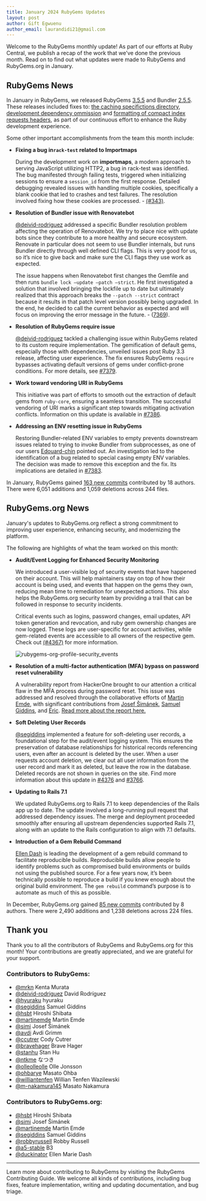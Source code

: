 ```yaml
---
title: January 2024 RubyGems Updates
layout: post
author: Gift Egwuenu
author_email: laurandidi21@gmail.com
---
```


Welcome to the RubyGems monthly update! As part of our efforts at Ruby Central, we publish a recap of the work that we’ve done the previous month. Read on to find out what updates were made to RubyGems and RubyGems.org in January.

## RubyGems News

In January in RubyGems, we released RubyGems [3.5.5](https://github.com/rubygems/rubygems/blob/master/CHANGELOG.md#355--2024-01-18) and Bundler [2.5.5](https://github.com/rubygems/rubygems/blob/master/bundler/CHANGELOG.md#255-january-18-2024). These releases included fixes to: [the caching specifictions directory](https://github.com/rubygems/rubygems/pull/7331), [development dependency ommission](https://github.com/rubygems/rubygems/pull/7358) and [formatting of compact index requests headers](https://github.com/rubygems/rubygems/pull/7352), as part of our continuous effort to enhance the Ruby development experience.

Some other important accomplishments from the team this month include:

- **Fixing a bug in`rack-test` related to Importmaps**

    During the development work on **importmaps**, a modern approach to serving JavaScript utilizing HTTP2, a bug in rack-test was identified. The bug manifested through failing tests, triggered when initializing sessions to ensure a `session_id` from the first response. Detailed debugging revealed issues with handling multiple cookies, specifically a blank cookie that led to crashes and test failures. The resolution involved fixing how these cookies are processed. - [(#343)](https://github.com/rack/rack-test/pull/343).
    
- **Resolution of Bundler issue with Renovatebot**

    [@deivid-rodriguez](https://github.com/deivid-rodriguez) addressed a specific Bundler resolution problem affecting the operation of Renovatebot. We try to place nice with update bots since they contribute to a more healthy and secure ecosystem. Renovate in particular does not seem to use Bundler internals, but runs Bundler directly through well defined CLI flags. This is very good for us, so it’s nice to give back and make sure the CLI flags they use work as expected.
    
    The issue happens when Renovatebot first changes the Gemfile and then runs `bundle lock –update –patch –strict`. He first investigated a solution that involved bringing the lockfile up to date but ultimately realized that this approach breaks the `--patch --strict` contract because it results in that patch level version possibly being upgraded. In the end, he decided to call the current behavior as expected and will focus on improving the error message in the future. - ([7369](https://github.com/rubygems/rubygems/issues/7369)).

- **Resolution of RubyGems require issue**
   
   [@deivid-rodriguez](https://github.com/deivid-rodriguez)  tackled a challenging issue within RubyGems related to its custom require implementation. The gemification of default gems, especially those with dependencies, unveiled issues post Ruby 3.3 release, affecting user experience. The fix ensures RubyGems `require` bypasses activating default versions of gems under conflict-prone conditions. For more details, see [#7379](https://github.com/rubygems/rubygems/pull/7379).

- **Work toward vendoring URI in RubyGems**

    This initiative was part of efforts to smooth out the extraction of default gems from `ruby-core`, ensuring a seamless transition. The successful vendoring of URI marks a significant step towards mitigating activation conflicts. Information on this update is available in [#7386](https://github.com/rubygems/rubygems/pull/7386).

- **Addressing an ENV resetting issue in RubyGems**

    Restoring Bundler-related ENV variables to empty prevents downstream issues related to trying to invoke Bundler from subprocesses, as one of our users [Edouard-chin](https://github.com/Edouard-chin) pointed out. An investigation led to the identification of a bug related to special casing empty ENV variables. The decision was made to remove this exception and the fix. Its implications are detailed in [#7383](https://github.com/rubygems/rubygems/pull/7383).

In January, RubyGems gained [163 new commits](https://github.com/rubygems/rubygems/compare/master@%7B2024-1-01%7D...master@%7B2024-1-31%7D) contributed by 18 authors. There were 6,051 additions and 1,059 deletions across 244 files.

## RubyGems.org News

January's updates to RubyGems.org reflect a strong commitment to improving user experience, enhancing security, and modernizing the platform. 

The following are highlights of what the team worked on this month:

- **Audit/Event Logging for Enhanced Security Monitoring**

    We introduced a user-visible log of security events that have happened on their account. This will help maintainers stay on top of how their account is being used, and events that happen on the gems they own, reducing mean time to remediation for unexpected actions. This also helps the RubyGems.org security team by providing a trail that can be followed in response to security incidents.

    Critical events such as logins, password changes, email updates, API token generation and revocation, and ruby gem ownership changes are now logged. These logs are user-specific for account activities, while gem-related events are accessible to all owners of the respective gem. Check out [(#4367)](https://github.com/rubygems/rubygems.org/pull/4367 ) for more information.
    
    ![rubygems-org-profile-security_events](https://res.cloudinary.com/lauragift/image/upload/w_490,h_450/v1708150450/rykoTmOop_vnbkhk.png)

- **Resolution of a multi-factor authentication (MFA) bypass on password reset vulnerability**

    A vulnerability report from HackerOne brought to our attention a critical flaw in the MFA process during password reset. This issue was addressed and resolved through the collaborative efforts of [Martin Emde](https://github.com/martinemde), with significant contributions from [Josef Šimánek](https://github.com/simi), [Samuel Giddins](https://github.com/segiddins), and [Eric](https://github.com/ericherscovich). [Read more about the report here.](https://github.com/rubygems/rubygems.org/security/advisories/GHSA-4v23-vj8h-7jp2)

- **Soft Deleting User Records**

    [@segiddins](https://github.com/segiddins) implemented a feature for soft-deleting user records, a foundational step for the audit/event logging system. This ensures the preservation of database relationships for historical records referencing users, even after an account is deleted by the user. When a user requests account deletion, we clear out all user information from the user record and mark it as deleted, but leave the row in the database. Deleted records are not shown in queries on the site. Find more information about this update in [#4376](https://github.com/rubygems/rubygems.org/pull/4376) and [#3766](https://github.com/rubygems/rubygems.org/pull/3766).

- **Updating to Rails 7.1**

  We updated RubyGems.org to Rails 7.1 to keep dependencies of the Rails app up to date. The update involved a long-running pull request that addressed dependency issues. The merge and deployment proceeded smoothly after ensuring all upstream dependencies supported Rails 7.1, along with an update to the Rails configuration to align with 7.1 defaults.

- **Introduction of a Gem Rebuild Command**

    [Ellen Dash](https://github.com/duckinator) is leading the development of a gem rebuild command to facilitate reproducible builds. Reproducible builds allow people to identify problems such as compromised build environments or builds not using the published source. For a few years now, it’s been technically possible to reproduce a build if you knew enough about the original build environment. The `gem rebuild` command’s purpose is to automate as much of this as possible.

In December, RubyGems.org gained [85 new commits](https://github.com/rubygems/rubygems.org/compare/master@%7B2024-1-01%7D...master@%7B2024-1-31%7D) contributed by 8 authors. There were 2,490 additions and 1,238 deletions across 224 files.

## Thank you

Thank you to all the contributors of RubyGems and RubyGems.org for this month! Your contributions are greatly appreciated, and we are grateful for your support.

### Contributors to RubyGems:

- [@mrkn](https://github.com/mrkn) Kenta Murata
- [@deivid-rodriguez](https://github.com/deivid-rodriguez) David Rodríguez
- [@hyuraku](https://github.com/hyuraku) hyuraku
- [@segiddins](https://github.com/segiddins) Samuel Giddins
- [@hsbt](https://github.com/hsbt) Hiroshi Shibata
- [@martinemde](https://github.com/martinemde) Martin Emde
- [@simi](https://github.com/simi) Josef Šimánek
- [@avdi](https://github.com/avdi) Avdi Grimm
- [@ccutrer](https://github.com/ccutrer) Cody Cutrer
- [@bravehager](https://github.com/bravehager) Brave Hager
- [@stanhu](https://github.com/stanhu) Stan Hu
- [@ntkme](https://github.com/ntkme) なつき
- [@olleolleolle](https://github.com/olleolleolle) Olle Jonsson
- [@ohbarye](https://github.com/ohbarye) Masato Ohba
- [@williantenfen](https://github.com/williantenfen) Willian Tenfen Wazilewski
- [@m-nakamura145](https://github.com/m-nakamura145) Masato Nakamura


### Contributors to RubyGems.org:
- [@hsbt](https://github.com/hsbt) Hiroshi Shibata
- [@simi](https://github.com/simi) Josef Šimánek
- [@martinemde](https://github.com/martinemde) Martin Emde
- [@segiddins](https://github.com/segiddins) Samuel Giddins
- [@robbyrussell](https://github.com/robbyrussell) Robby Russell
- [@a5-stable](https://github.com/a5-stable) B3
- [@duckinator](https://github.com/duckinator) Ellen Marie Dash

---
Learn more about contributing to RubyGems by visiting the RubyGems Contributing Guide. We welcome all kinds of contributions, including bug fixes, feature implementation, writing and updating documentation, and bug triage.